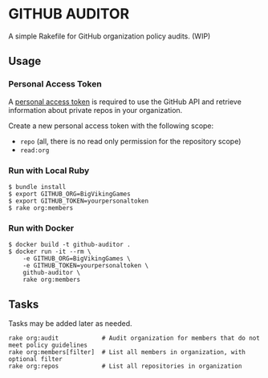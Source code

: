 # GITHUB AUDITOR

A simple Rakefile for GitHub organization policy audits. (WIP)

## Usage

### Personal Access Token

A [personal access token](https://github.com/settings/tokens) is required to use the GitHub API and retrieve information about private repos in your organization.

Create a new personal access token with the following scope:

- `repo` (all, there is no read only permission for the repository scope)
- `read:org`

### Run with Local Ruby

```
$ bundle install
$ export GITHUB_ORG=BigVikingGames
$ export GITHUB_TOKEN=yourpersonaltoken
$ rake org:members
```

### Run with Docker

```
$ docker build -t github-auditor .
$ docker run -it --rm \
    -e GITHUB_ORG=BigVikingGames \
    -e GITHUB_TOKEN=yourpersonaltoken \
    github-auditor \
    rake org:members
```

## Tasks

Tasks may be added later as needed.

```
rake org:audit            # Audit organization for members that do not meet policy guidelines
rake org:members[filter]  # List all members in organization, with optional filter
rake org:repos            # List all repositories in organization
```
